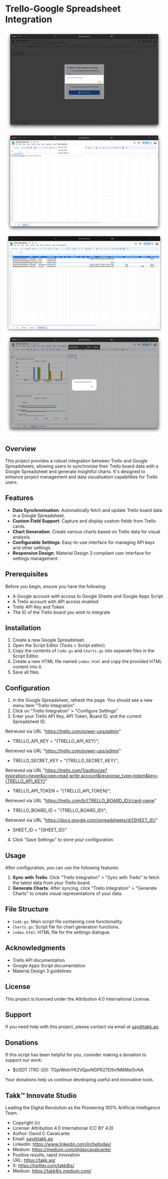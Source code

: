 # Trello-Google Spreadsheet Integration

![Trello-Google Spreadsheet Integration](./assets/screenshot-01.png?raw=true)
![Trello-Google Spreadsheet Integration](./assets/screenshot-02.png?raw=true)
![Trello-Google Spreadsheet Integration](./assets/screenshot-03.png?raw=true)
![Trello-Google Spreadsheet Integration](./assets/screenshot-04.png?raw=true)

## Overview

This project provides a robust integration between Trello and Google Spreadsheets, allowing users to synchronise their Trello board data with a Google Spreadsheet and generate insightful charts. It's designed to enhance project management and data visualisation capabilities for Trello users.

## Features

-   **Data Synchronisation**: Automatically fetch and update Trello board data in a Google Spreadsheet.
-   **Custom Field Support**: Capture and display custom fields from Trello cards.
-   **Chart Generation**: Create various charts based on Trello data for visual analysis.
-   **Configurable Settings**: Easy-to-use interface for managing API keys and other settings.
-   **Responsive Design**: Material Design 3 compliant user interface for settings management.

## Prerequisites

Before you begin, ensure you have the following:

-   A Google account with access to Google Sheets and Google Apps Script
-   A Trello account with API access enabled
-   Trello API Key and Token
-   The ID of the Trello board you wish to integrate

## Installation

1. Create a new Google Spreadsheet.
2. Open the Script Editor (Tools > Script editor).
3. Copy the contents of `Code.gs` and `Charts.gs` into separate files in the Script Editor.
4. Create a new HTML file named `index.html` and copy the provided HTML content into it.
5. Save all files.

## Configuration

1. In the Google Spreadsheet, refresh the page. You should see a new menu item "Trello Integration".
2. Click on "Trello Integration" > "Configure Settings".
3. Enter your Trello API Key, API Token, Board ID, and the current Spreadsheet ID.

Retrieved via URL "https://trello.com/power-ups/admin"

-   TRELLO_API_KEY = "{TRELLO_API_KEY}";

Retrieved via URL "https://trello.com/power-ups/admin"

-   TRELLO_SECRET_KEY = "{TRELLO_SECRET_KEY}";

Retrieved via URL "https://trello.com/1/authorize?expiration=never&scope=read,write,account&response_type=token&key={TRELLO_API_KEY}"

-   TRELLO_API_TOKEN = "{TRELLO_API_TOKEN}";

Retrieved via URL "https://trello.com/b/{TRELLO_BOARD_ID}/card-name"

-   TRELLO_BOARD_ID = "{TRELLO_BOARD_ID}";

Retrieved via URL "https://docs.google.com/spreadsheets/d/{SHEET_ID}"

-   SHEET_ID = "{SHEET_ID}"

4. Click "Save Settings" to store your configuration.

## Usage

After configuration, you can use the following features:

1. **Sync with Trello**: Click "Trello Integration" > "Sync with Trello" to fetch the latest data from your Trello board.
2. **Generate Charts**: After syncing, click "Trello Integration" > "Generate Charts" to create visual representations of your data.

## File Structure

-   `Code.gs`: Main script file containing core functionality.
-   `Charts.gs`: Script file for chart generation functions.
-   `index.html`: HTML file for the settings dialogue.

## Acknowledgments

-   Trello API documentation
-   Google Apps Script documentation
-   Material Design 3 guidelines

## License

This project is licensed under the Attribution 4.0 International License.

## Support

If you need help with this project, please contact via email at say@takk.ag.

## Donations

If this script has been helpful for you, consider making a donation to support our work:

-   $USDT (TRC-20): TGpiWetnYK2VQpxNGPR27D9vfM6Mei5vNA

Your donations help us continue developing useful and innovative tools.

## Takk™ Innovate Studio

Leading the Digital Revolution as the Pioneering 100% Artificial Intelligence Team.

-   Copyright (c)
-   License: Attribution 4.0 International (CC BY 4.0)
-   Author: David C Cavalcante
-   Email: say@takk.ag
-   LinkedIn: https://www.linkedin.com/in/hellodav/
-   Medium: https://medium.com/@davcavalcante/
-   Positive results, rapid innovation
-   URL: https://takk.ag/
-   X: https://twitter.com/takk8is/
-   Medium: https://takk8is.medium.com/
